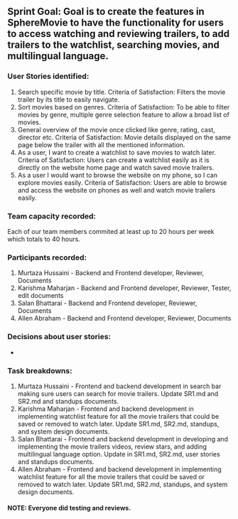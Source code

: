 ## Sprint Goal: Goal is to create the features in SphereMovie to have the functionality for users to access watching and reviewing trailers, to add trailers to the watchlist, searching movies, and multilingual language.

### User Stories identified: 
  1. Search specific movie by title. Criteria of Satisfaction: Filters the movie trailer by its title to easily navigate.
  2. Sort movies based on genres. Criteria of Satisfaction: To be able to filter movies by genre, multiple genre selection feature to allow a broad list of movies.
  3. General overview of the movie once clicked like genre, rating, cast, director etc. Criteria of Satisfaction: Movie details displayed on the same page below the trailer with all the mentioned information.
  4. As a user, I want to create a watchlist to save movies to watch later. Criteria of Satisfaction: Users can create a watchlist easily as it is directly on the website home page and watch saved movie trailers.
  5. As a user I would want to browse the website on my phone, so I can explore movies easily. Criteria of Satisfaction: Users are able to browse and access the website on phones as well and watch movie trailers easily.


### Team capacity recorded: 
Each of our team members commited at least up to 20 hours per week which totals to 40 hours.

### Participants recorded: 
  1. Murtaza Hussaini - Backend and Frontend developer, Reviewer, Documents
  2. Karishma Maharjan - Backend and Frontend developer, Reviewer, Tester, edit documents
  3. Salan Bhattarai - Backend and Frontend developer, Reviewer, Documents
  4. Allen Abraham - Backend and Frontend developer, Reviewer, Documents

### Decisions about user stories: 
  - 

### Task breakdowns: 
  1. Murtaza Hussaini - Frontend and backend development in search bar making sure users can search for movie trailers. Update SR1.md and SR2.md and standups documents.
  2. Karishma Maharjan - Frontend and backend development in implementing watchlist feature for all the movie trailers that could be saved or removed to watch later. Update SR1.md, SR2.md, standups, and system design documents.
  3. Salan Bhattarai - Frontend and backend development in developing and implementing the movie trailers videos, review stars, and adding multilingual language option. Update in SR1.md, SR2.md, user stories and standups documents.
  4. Allen Abraham - Frontend and backend development in implementing watchlist feature for all the movie trailers that could be saved or removed to watch later. Update SR1.md, SR2.md, standups, and system design documents.
#### NOTE: Everyone did testing and reviews.


